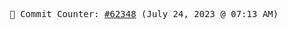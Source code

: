 <p align="center">
    <samp>
        📮 Commit Counter: <a href="https://github.com/Javascript-void0/Javascript-void0/commits/main">#62348</a> (July 24, 2023 @ 07:13 AM)
    </samp>
</p>